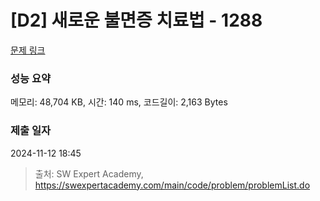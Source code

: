 # [D2] 새로운 불면증 치료법 - 1288 

[문제 링크](https://swexpertacademy.com/main/code/problem/problemDetail.do?contestProbId=AV18_yw6I9MCFAZN) 

### 성능 요약

메모리: 48,704 KB, 시간: 140 ms, 코드길이: 2,163 Bytes

### 제출 일자

2024-11-12 18:45



> 출처: SW Expert Academy, https://swexpertacademy.com/main/code/problem/problemList.do